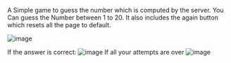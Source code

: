 A Simple game to guess the number which is computed by the server.
You Can guess the Number between 1 to 20.
It also includes the again button which resets all the page to default.

![image](https://github.com/Hemil-Gandhi/Guess-the-number-Project/assets/133656333/9ad9e0e2-e4ab-42de-8aa6-cb61de9fee08)

If the answer is correct:
![image](https://github.com/Hemil-Gandhi/Guess-the-number-Project/assets/133656333/957b0fbb-e966-47c4-a938-0b79821bd1bc)
If all your attempts are over
![image](https://github.com/Hemil-Gandhi/Guess-the-number-Project/assets/133656333/c9ce2e5d-fc6f-43d0-89ae-18ea06ce87ff)
